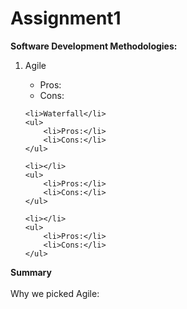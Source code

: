 # Assignment1

<strong>Software Development Methodologies:</strong>
<ol>
    <li>Agile</li>
    <ul>
        <li>Pros:</li>
        <li>Cons:</li>
    </ul>

    <li>Waterfall</li>
    <ul>
        <li>Pros:</li>
        <li>Cons:</li>
    </ul>
 
    <li></li>
    <ul>
        <li>Pros:</li>
        <li>Cons:</li>
    </ul>
  
    <li></li>
    <ul>
        <li>Pros:</li>
        <li>Cons:</li>
    </ul>
</ol>    

<strong>Summary</strong></br>    
Why we picked Agile:
